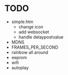 # TODO
* simple.htm 
  * change icon
  * add websocket
  * handle delaypostvalue
* MDNS
* FRAMES_PER_SECOND
* rainbow all around
* eeprom
* wifi
* autoplay